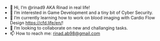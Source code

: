 - 👋 Hi, I’m @rinad9 AKA Rinad in real life!
- 👀 I’m interested in Game Development and a tiny bit of Cyber Security.
- 🌱 I’m currently learning how to work on blood imaging with Cardio Flow Design https://cfd.life/en/!
- 💞️ I’m looking to collaborate on new and challanging tasks.
- 📫 How to reach me: rinad.ab98@gmail.com

<!---
rinad9/rinad9 is a ✨ special ✨ repository because its `README.md` (this file) appears on your GitHub profile.
You can click the Preview link to take a look at your changes.
--->
